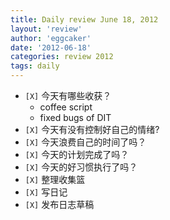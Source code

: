 ```yaml
---
title: Daily review June 18, 2012 
layout: 'review'
author: 'eggcaker'
date: '2012-06-18'
categories: review 2012
tags: daily
---
```



  * `[X]` 今天有哪些收获？ 
    * coffee script 
    * fixed bugs of DIT 
  * `[X]` 今天有没有控制好自己的情绪? 
  * `[X]` 今天浪费自己的时间了吗？ 
  * `[X]` 今天的计划完成了吗？ 
  * `[X]` 今天的好习惯执行了吗？ 
  * `[X]` 整理收集篮 
  * `[X]` 写日记 
  * `[X]` 发布日志草稿 

